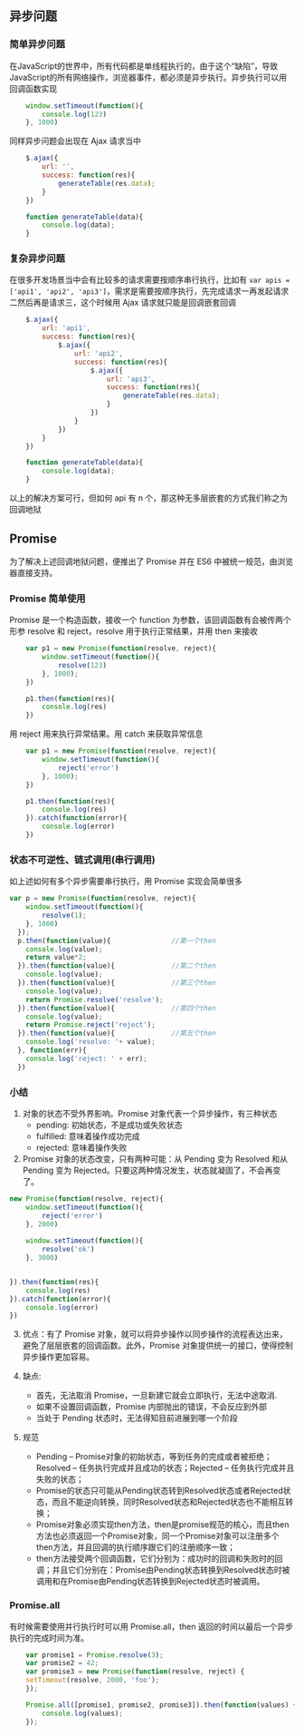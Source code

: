 ## 异步问题
### 简单异步问题
在JavaScript的世界中，所有代码都是单线程执行的，由于这个“缺陷”，导致JavaScript的所有网络操作，浏览器事件，都必须是异步执行。异步执行可以用回调函数实现
```javascript
    window.setTimeout(function(){
        console.log(123)
    }, 1000)
```
同样异步问题会出现在 Ajax 请求当中
```javascript
    $.ajax({
        url: '',
        success: function(res){
            generateTable(res.data);
        }
    })

    function generateTable(data){
        console.log(data);
    }
```

### 复杂异步问题
在很多开发场景当中会有比较多的请求需要按顺序串行执行，比如有 `var apis = ['api1', 'api2', 'api3']`，需求是需要按顺序执行，先完成请求一再发起请求二然后再是请求三，这个时候用 Ajax 请求就只能是回调嵌套回调
```javascript
    $.ajax({
        url: 'api1',
        success: function(res){
            $.ajax({
                url: 'api2',
                success: function(res){
                    $.ajax({
                        url: 'api3',
                        success: function(res){
                            generateTable(res.data);
                        }
                    })
                }
            })
        }
    })

    function generateTable(data){
        console.log(data);
    }
```
以上的解决方案可行，但如何 api 有 n 个，那这种无多层嵌套的方式我们称之为回调地狱

## Promise
为了解决上述回调地狱问题，便推出了 Promise 并在 ES6 中被统一规范，由浏览器直接支持。
### Promise 简单使用
Promise 是一个构造函数，接收一个 function 为参数，该回调函数有会被传两个形参 resolve 和 reject，resolve 用于执行正常结果，并用 then 来接收
```javascript
    var p1 = new Promise(function(resolve, reject){
        window.setTimeout(function(){
            resolve(123)
        }, 1000);
    })

    p1.then(function(res){
        console.log(res)
    })
```
用 reject 用来执行异常结果。用 catch 来获取异常信息
```javascript
    var p1 = new Promise(function(resolve, reject){
        window.setTimeout(function(){
            reject('error')
        }, 1000);
    })

    p1.then(function(res){
        console.log(res)
    }).catch(function(error){
        console.log(error)
    })
```

### 状态不可逆性、链式调用(串行调用)
如上述如何有多个异步需要串行执行，用 Promise 实现会简单很多
```javascript
var p = new Promise(function(resolve, reject){  
    window.setTimeout(function(){
        resolve(1);  
    }, 1000)
  });  
  p.then(function(value){               //第一个then  
    console.log(value);  
    return value*2;  
  }).then(function(value){              //第二个then  
    console.log(value);  
  }).then(function(value){              //第三个then  
    console.log(value);  
    return Promise.resolve('resolve');   
  }).then(function(value){              //第四个then  
    console.log(value);  
    return Promise.reject('reject');  
  }).then(function(value){              //第五个then  
    console.log('resolve: '+ value);  
  }, function(err){  
    console.log('reject: ' + err);  
  })  
```

### 小结
1. 对象的状态不受外界影响。Promise 对象代表一个异步操作，有三种状态
    - pending: 初始状态，不是成功或失败状态
    - fulfilled: 意味着操作成功完成
    - rejected: 意味着操作失败
2. Promise 对象的状态改变，只有两种可能：从 Pending 变为 Resolved 和从 Pending 变为 Rejected。只要这两种情况发生，状态就凝固了，不会再变了。
```javascript
new Promise(function(resolve, reject){
    window.setTimeout(function(){
        reject('error')
    }, 2000)
 
    window.setTimeout(function(){
        resolve('ok')
    }, 3000)


}).then(function(res){
    console.log(res)
}).catch(function(error){
    console.log(error)
})
```
3. 优点：有了 Promise 对象，就可以将异步操作以同步操作的流程表达出来，避免了层层嵌套的回调函数。此外，Promise 对象提供统一的接口，使得控制异步操作更加容易。
4. 缺点: 
    - 首先，无法取消 Promise，一旦新建它就会立即执行，无法中途取消.
    - 如果不设置回调函数，Promise 内部抛出的错误，不会反应到外部
    - 当处于 Pending 状态时，无法得知目前进展到哪一个阶段

5. 规范
    - Pending – Promise对象的初始状态，等到任务的完成或者被拒绝；Resolved – 任务执行完成并且成功的状态；Rejected – 任务执行完成并且失败的状态；
    - Promise的状态只可能从Pending状态转到Resolved状态或者Rejected状态，而且不能逆向转换，同时Resolved状态和Rejected状态也不能相互转换；
    - Promise对象必须实现then方法，then是promise规范的核心，而且then方法也必须返回一个Promise对象，同一个Promise对象可以注册多个then方法，并且回调的执行顺序跟它们的注册顺序一致；
    - then方法接受两个回调函数，它们分别为：成功时的回调和失败时的回调；并且它们分别在：Promise由Pending状态转换到Resolved状态时被调用和在Promise由Pending状态转换到Rejected状态时被调用。

### Promise.all
有时候需要使用并行执行时可以用 Promise.all，then 返回的时间以最后一个异步执行的完成时间为准。
```javascript
    var promise1 = Promise.resolve(3);
    var promise2 = 42;
    var promise3 = new Promise(function(resolve, reject) {
    setTimeout(resolve, 2000, 'foo');
    });

    Promise.all([promise1, promise2, promise3]).then(function(values) {
        console.log(values);
    });
```